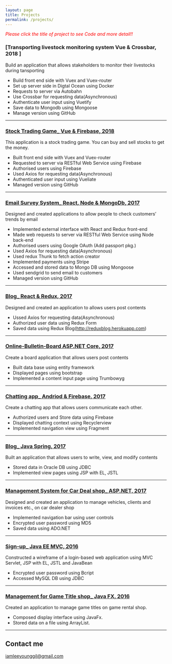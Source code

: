 ```yaml
---
layout: page
title: Projects
permalink: /projects/
---
```

<span style="color:red">*Please click the title of project to see Code and more detail!!*</span>

### [Transporting livestock monitoring system Vue & Crossbar, 2018 ]
Build an application that allows stakeholders to monitor their livestocks during tansporting
*	Build front end side with Vuex and Vuex-router
*	Set up server side in Digtal Ocean using Docker
*	Requests to server via Autobahn
*	Use Crossbar for requesting data(Asynchronous)
*	Authenticate user input using Vuetify
*   Save data to Mongodb using Mongoose
*   Manage version using GitHub

***

### [Stock Trading Game_ Vue & Firebase, 2018 ](https://github.com/YounggilLee/Vue_Stock_Trader) 
This application is a stock trading game. You can buy and sell stocks to get the money. 
*	Built front end side with Vuex and Vuex-router
*	Requested to server via RESTful Web Service using Firebase
*	Authorised users using Firebase
*	Used Axios for requesting data(Asynchronous)
*	Authenticated user input using Vueliate
*   Managed version using GitHub

***

### [Email Survey System_ React, Node & MongoDb, 2017 ](https://github.com/YounggilLee/Email_Survey_System) 
Designed and created applications to allow people to check customers’ trends by email 
*	Implemented external interface with React and Redux front-end
*	Made web requests to server via RESTful Web Service using Node back-end
*	Authorised users using Google OAuth (Add passport pkg.)
*	Used Axios for requesting data(Asynchronous)
*	Used redux Thunk to fetch action creator 
*	Implemented payments using Stripe
*	Accessed and stored data to Mongo DB using Mongoose
*	Used sendgrid to send email to customers
*   Managed version using GitHub

***

### [Blog_ React & Redux, 2017 ](https://github.com/YounggilLee/Redux_Blog) 
Designed and created an application to allows users post contents 
* Ussed Axios for requesting data(Asynchronous)
* Authorized user data using Redux Form
* Saved data using Redux Blog(http://reduxblog.herokuapp.com)

***

### [Online-Bulletin-Board ASP.NET Core, 2017](https://github.com/YounggilLee/Online-Bulletin-Board) 
Create a board application that allows users post contents
* Built data base using entity framework
* Displayed pages using bootstrap
* Implemented a content input page using Trumbowyg

***

### [Chatting app_ Andriod & Firebase, 2017](https://github.com/YounggilLee/OmegaA/wiki) 
Create a chatting app that allows users communicate each other.
* Authorized users and Store data using Firebase
* Displayed chatting context using Recyclerview
* Implemented navigation view using Fragment

***

### [Blog_ Java Spring, 2017](https://github.com/YounggilLee/OmegaS/wiki)
Built an application that allows users to write, view, and modify contents
* Stored data in Oracle DB using JDBC
* Implemented view pages using JSP with EL, JSTL

***

### [Management System for Car Deal shop_ ASP.NET, 2017](https://github.com/YounggilLee/OmegaC/wiki)
Designed and created an application to manage vehicles, clients and invoices etc., on car dealer shop
* Implemented navigation bar using user controls
* Encrypted user password using MD5
* Saved data using ADO.NET

***

### [Sign-up_ Java EE MVC, 2016](https://github.com/YounggilLee/Signup_Application/wiki)
Constructed a wireframe of a login-based web application using MVC Servlet, JSP with EL, JSTL and JavaBean
* Encrypted user password using Bcript
* Accessed MySQL DB using JDBC

***

### [Management for Game Title shop_ Java FX, 2016](https://github.com/YounggilLee/OmegaF/wiki)
Created an application to manage game titles on game rental shop.
* Composed display interface using JavaFx.
* Stored data on a file using ArrayList.


***


## Contact me

[iamleeyounggil@gmail.com](mailto:iamleeyounggil@gmail.com)
